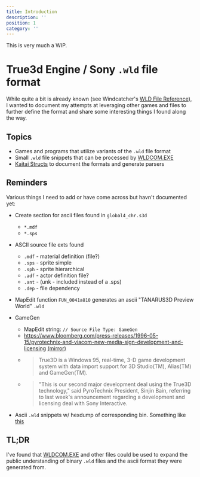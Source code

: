 ```yaml
---
title: Introduction
description: ''
position: 1
category: ''
---
```


<alert type="warning">
This is very much a WIP.
</alert>

# True3d Engine / Sony `.wld` file format

While quite a bit is already known \(see Windcatcher's [WLD File Reference](https://eqemu.gitbook.io/server/categories/zones/customizing-zones/wld-file-reference)\), I
wanted to document my attempts at leveraging other games and files to further define the format and share some interesting things I found along the way.


## Topics

- Games and programs that utilize variants of the `.wld` file format
- Small `.wld` file snippets that can be processed by [WLDCOM.EXE](wldcom/overview)
- [Kaitai Structs](kaitai/structs) to document the formats and generate parsers

## Reminders

Various things I need to add or have come across but havn't documented yet:

- Create section for ascii files found in `global4_chr.s3d`
  - `*.mdf`
  - `*.sps`

- ASCII source file exts found
  - `.mdf` - material definition (file?)
  - `.sps` - sprite simple
  - `.sph` - sprite hierarchical
  - `.adf` - actor definition file?
  - `.ant` - (unk - included instead of a .sps)
  - `.dep` - file dependency

- MapEdit function `FUN_0041a810` generates an ascii "TANARUS3D Preview World" `.wld`

- GameGen
  - MapEdit string: `// Source File Type: GameGen`
  - https://www.bloomberg.com/press-releases/1996-05-15/pyrotechnix-and-viacom-new-media-sign-development-and-licensing [(mirror)](https://archive.today/knfE3)
  - > True3D is a Windows 95, real-time, 3-D game development system with data import support for 3D Studio(TM), Alias(TM) and GameGen(TM).
  - > "This is our second major development deal using the True3D technology," said PyroTechnix President, Sinjin Bain, referring to last week's announcement regarding a development and licensing deal with Sony Interactive.

- Ascii `.wld` snippets w/ hexdump of corresponding bin. Something like [this](/wldcom/overview#compress)

## TL;DR

I've found that [WLDCOM.EXE](wldcom/overview) and other files could be used to expand the public understanding of binary `.wld` files and the ascii format they were generated from.
